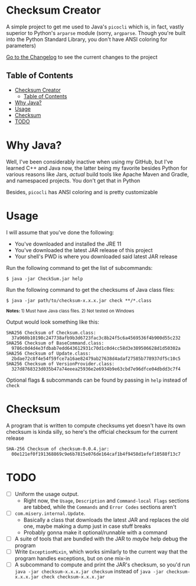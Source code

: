 # Checksum Creator
A simple project to get me used to Java's `picocli` which is, in fact, vastly superior to Python's `arparse` module (sorry, `argparse`. Though you're built into the Python Standard Library, you don't have ANSI coloring for parameters)

[Go to the Changelog](CHANGELOG.md) to see the current changes to the project

## Table of Contents
- [Checksum Creator](#checksum-creator)
  - [Table of Contents](#table-of-contents)
- [Why Java?](#why-java)
- [Usage](#usage)
- [Checksum](#checksum)
- [TODO](#todo)

# Why Java?
Well, I've been considerably inactive when using my GitHub, but I've learned C++ and Java now, the latter being my favorite besides Python for various reasons like Jars, *actual* build tools like Apache Maven and Gradle, and namespaced projects. You don't get that in Python

Besides, `picocli` has ANSI coloring and is pretty customizable

# Usage
I will assume that you've done the following:
- You've downloaded and installed the JRE 11
- You've downloaded the latest JAR release of this project
- Your shell's PWD is where you downloaded said latest JAR release

Run the following command to get the list of subcommands:
```
$ java -jar CheckSum.jar help
```
Run the following command to get the checksums of Java class files:
```
$ java -jar path/to/checksum-x.x.x.jar check **/*.class
```
<sub>**Notes:** 1) Must have Java class files. 2) Not tested on Windows</sub>

Output would look something like this:
```
SHA256 Checksum of Checksum.class:
  37a960b10198c247738afb9b3d6723fac3c8b24f5c6a4569536f4b900d55c232
SHA256 Checksum of BaseCommand.class:
  9786c0d4d4e3fdbab7edd643612931c70d1c0d4cc58d3e389506628d1d50302a
SHA256 Checksum of Update.class:
  2bdae72c8f4e54f59fce7a16ae82479ab27638d4adaf27585b778937df5c10c5
SHA256 Checksum of VersionProvider.class:
  327d8768323d035b47a74eeea25936e2e6934b9e63cbd7e96dfce04dbdd3c7f4
```

Optional flags & subcommands can be found by passing in `help` instead of `check`

# Checksum
A program that is written to compute checksums yet doesn't have its own checksum is kinda silly, so here's the official checksum for the current release
```
SHA-256 Checksum of checksum-0.0.4.jar:
  00e121ef0f191368869c9e6b7815e076de164caf1b4f9458d1efef10588f13c7
```

# TODO
- [ ] Uniform the usage output.
  - Right now, the `Usage`, `Description` and `Command-local Flags` sections are tabbed, while the `Commands` and `Error Codes` sections aren't
- [ ] `com.misery.internal.Update`.
  - Basically a class that downloads the latest JAR and replaces the old one, maybe making a dump just in case stuff breaks
  - Probably gonna make it optional/runnable with a command
- [ ] A suite of tools that are bundled with the JAR to *maybe* help debug the program
- [ ] Write `ExceptionMixin`, which works similarly to the current way that the program handles exceptions, but on one mix-in
- [ ] A subcommand to compute and print the JAR's checksum, so you'd run `java -jar checksum-x.x.x.jar checksum` instead of `java -jar checksum-x.x.x.jar check checksum-x.x.x.jar`